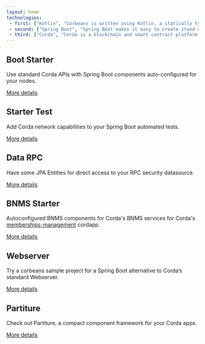 ```yaml
---
layout: home
technologies:
 - first: ["Kotlin", "Corbeans is written using Kotlin, a statically typed programming language that runs on the JVM and works seamlessly with either Kotlin or Java-based apps."]
 - second: ["Spring Boot", "Spring Boot makes it easy to create stand-alone, production-grade Spring based Applications that you can 'just run'."]
 - third: ["Corda", "Corda is a blockchain and smart contract platform. As a blockchain platform Corda allows parties to transact directly, with value. Smart contracts allow Corda to do this using complex agreements and any asset type."]
---
```


<div class="row">
	<div class="col-md-4">
		<div class="panel panel-info">
		  <div class="panel-heading text-center"><h2>Boot Starter</h2></div>
		  <div class="panel-body">
			<p>Use standard Corda APIs with Spring Boot components auto-configured for your nodes.</p>
		  </div>
		  <div class="panel-footer text-right"><a href="docs/getting-started.html">More details</a></div>
		</div>
	</div>
	<div class="col-md-4">
		<div class="panel panel-info">
		  <div class="panel-heading text-center"><h2>Starter Test</h2></div>
		  <div class="panel-body">
			<p>Add Corda network capabilities to your Spring Boot automated tests.</p>
		  </div>
		  <div class="panel-footer text-right"><a href="docs/starter-test.html">More details</a></div>
		</div>
	</div>
	<div class="col-md-4">
		<div class="panel panel-info">
		  <div class="panel-heading text-center"><h2>Data RPC</h2></div>
		  <div class="panel-body">
			<p>Have some JPA Entities for direct access to your RPC security datasource.</p>
		  </div>
		  <div class="panel-footer text-right"><a href="docs/data-rpc.html">More details</a></div>
		</div>
	</div>
</div>
<div class="row">
	<div class="col-md-4">
		<div class="panel panel-info">
		  <div class="panel-heading text-center"><h2>BNMS Starter</h2></div>
		  <div class="panel-body">
			<p>Autoconfigured BNMS components for Corda's 
			BNMS services for Corda's <a href="https://github.com/manosbatsis/corda-solutions/tree/master/bn-apps/memberships-management">memberships-management</a> 
			cordapp.</p>
		  </div>
		  <div class="panel-footer text-right"><a href="docs/starter-bnms.html">More details</a></div>
		</div>
	</div>
	<div class="col-md-4">
		<div class="panel panel-info">
		  <div class="panel-heading text-center"><h2>Webserver</h2></div>
		  <div class="panel-body">
			<p>Try a corbeans sample project for a Spring Boot alternative to Corda’s standard Webserver.</p>
		  </div>
		  <div class="panel-footer text-right"><a href="docs/webserver.html">More details</a></div>
		</div>
	</div>
	<div class="col-md-4">
		<div class="panel panel-success">
		  <div class="panel-heading text-center"><h2>Partiture</h2></div>
		  <div class="panel-body">
			<p>Check out Partiture, a compact component framework for your Corda apps.</p>
		  </div>
		  <div class="panel-footer text-right"><a href="https://manosbatsis.github.io/partiture/">More details</a></div>
		</div>
	</div>
</div>
